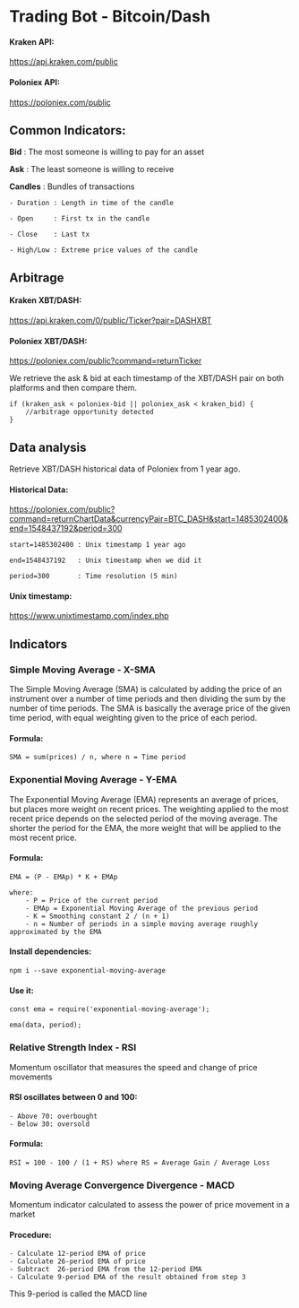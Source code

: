 # Trading Bot - Bitcoin/Dash

#### Kraken API:

https://api.kraken.com/public

#### Poloniex API:

https://poloniex.com/public

## Common Indicators:

**Bid** : The most someone is willing to pay for an asset

**Ask** : The least someone is willing to receive

**Candles** : Bundles of transactions

    - Duration : Length in time of the candle

    - Open     : First tx in the candle

    - Close    : Last tx

    - High/Low : Extreme price values of the candle

## Arbitrage

#### Kraken XBT/DASH:

https://api.kraken.com/0/public/Ticker?pair=DASHXBT

#### Poloniex XBT/DASH:

https://poloniex.com/public?command=returnTicker

We retrieve the ask & bid at each timestamp of the XBT/DASH pair on both platforms
and then compare them.

    if (kraken_ask < poloniex-bid || poloniex_ask < kraken_bid) {
        //arbitrage opportunity detected
    }

## Data analysis

Retrieve XBT/DASH historical data of Poloniex from 1 year ago.

#### Historical Data:

https://poloniex.com/public?command=returnChartData&currencyPair=BTC_DASH&start=1485302400&end=1548437192&period=300

    start=1485302400 : Unix timestamp 1 year ago

    end=1548437192   : Unix timestamp when we did it

    period=300       : Time resolution (5 min)

#### Unix timestamp:

https://www.unixtimestamp.com/index.php

## Indicators

### Simple Moving Average - X-SMA

The Simple Moving Average (SMA) is calculated by adding the price of an instrument over a number of time periods and then dividing the sum by the number of time periods. The SMA is basically the average price of the given time period, with equal weighting given to the price of each period.

#### Formula:

    SMA = sum(prices) / n, where n = Time period

### Exponential Moving Average - Y-EMA

The Exponential Moving Average (EMA) represents an average of prices, but places more weight on recent prices. The weighting applied to the most recent price depends on the selected period of the moving average. The shorter the period for the EMA, the more weight that will be applied to the most recent price.

#### Formula:

    EMA = (P - EMAp) * K + EMAp

    where:
        - P = Price of the current period
        - EMAp = Exponential Moving Average of the previous period
        - K = Smoothing constant 2 / (n + 1)
        - n = Number of periods in a simple moving average roughly approximated by the EMA

#### Install dependencies:

    npm i --save exponential-moving-average

#### Use it:

    const ema = require('exponential-moving-average');

    ema(data, period);

### Relative Strength Index - RSI

Momentum oscillator that measures the speed and change of price movements

#### RSI oscillates between 0 and 100:

    - Above 70: overbought
    - Below 30: oversold

#### Formula:

    RSI = 100 - 100 / (1 + RS) where RS = Average Gain / Average Loss

### Moving Average Convergence Divergence - MACD

Momentum indicator calculated to assess the power of price movement in a market

#### Procedure:

    - Calculate 12-period EMA of price
    - Calculate 26-period EMA of price
    - Subtract  26-period EMA from the 12-period EMA
    - Calculate 9-period EMA of the result obtained from step 3

This 9-period is called the MACD line